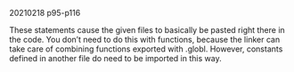 20210218 p95-p116

These statements cause the given files to basically be pasted right there in the
code. You don’t need to do this with functions, because the linker can take care of
combining functions exported with .globl. However, constants defined in
another file do need to be imported in this way.
